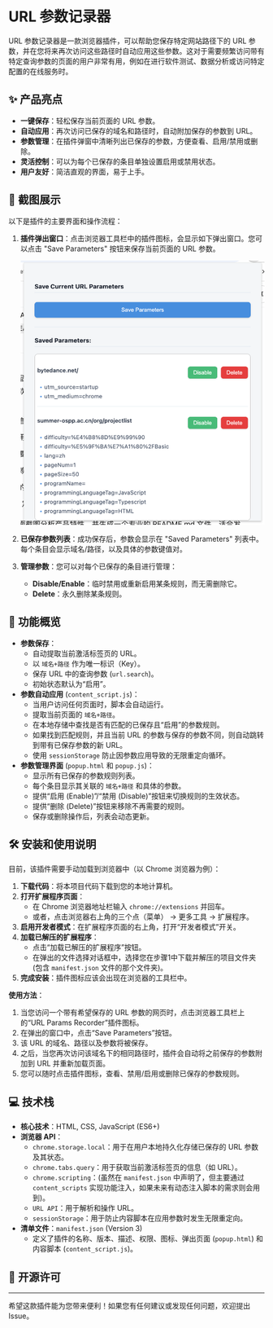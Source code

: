 # URL 参数记录器

URL 参数记录器是一款浏览器插件，可以帮助您保存特定网站路径下的 URL 参数，并在您将来再次访问这些路径时自动应用这些参数。这对于需要频繁访问带有特定查询参数的页面的用户非常有用，例如在进行软件测试、数据分析或访问特定配置的在线服务时。

## ✨ 产品亮点

- **一键保存**：轻松保存当前页面的 URL 参数。
- **自动应用**：再次访问已保存的域名和路径时，自动附加保存的参数到 URL。
- **参数管理**：在插件弹窗中清晰列出已保存的参数，方便查看、启用/禁用或删除。
- **灵活控制**：可以为每个已保存的条目单独设置启用或禁用状态。
- **用户友好**：简洁直观的界面，易于上手。

## 📸 截图展示

以下是插件的主要界面和操作流程：

1.  **插件弹出窗口**：点击浏览器工具栏中的插件图标，会显示如下弹出窗口。您可以点击 "Save Parameters" 按钮来保存当前页面的 URL 参数。

    ![插件弹出窗口](./images/show.png )  <!-- 请将此处的图片链接替换为您的实际截图链接 -->

2.  **已保存参数列表**：成功保存后，参数会显示在 "Saved Parameters" 列表中。每个条目会显示域名/路径，以及具体的参数键值对。


3.  **管理参数**：您可以对每个已保存的条目进行管理：
    *   **Disable/Enable**：临时禁用或重新启用某条规则，而无需删除它。
    *   **Delete**：永久删除某条规则。

## 🚀 功能概览

-   **参数保存**：
    -   自动提取当前激活标签页的 URL。
    -   以 `域名+路径` 作为唯一标识（Key）。
    -   保存 URL 中的查询参数 (`url.search`)。
    -   初始状态默认为“启用”。
-   **参数自动应用** (`content_script.js`)：
    -   当用户访问任何页面时，脚本会自动运行。
    -   提取当前页面的 `域名+路径`。
    -   在本地存储中查找是否有匹配的已保存且“启用”的参数规则。
    -   如果找到匹配规则，并且当前 URL 的参数与保存的参数不同，则自动跳转到带有已保存参数的新 URL。
    -   使用 `sessionStorage` 防止因参数应用导致的无限重定向循环。
-   **参数管理界面** (`popup.html` 和 `popup.js`)：
    -   显示所有已保存的参数规则列表。
    -   每个条目显示其关联的 `域名+路径` 和具体的参数。
    -   提供“启用 (Enable)”/“禁用 (Disable)”按钮来切换规则的生效状态。
    -   提供“删除 (Delete)”按钮来移除不再需要的规则。
    -   保存或删除操作后，列表会动态更新。

## 🛠️ 安装和使用说明

目前，该插件需要手动加载到浏览器中（以 Chrome 浏览器为例）：

1.  **下载代码**：将本项目代码下载到您的本地计算机。
2.  **打开扩展程序页面**：
    *   在 Chrome 浏览器地址栏输入 `chrome://extensions` 并回车。
    *   或者，点击浏览器右上角的三个点（菜单） -> 更多工具 -> 扩展程序。
3.  **启用开发者模式**：在扩展程序页面的右上角，打开“开发者模式”开关。
4.  **加载已解压的扩展程序**：
    *   点击“加载已解压的扩展程序”按钮。
    *   在弹出的文件选择对话框中，选择您在步骤1中下载并解压的项目文件夹 (包含 `manifest.json` 文件的那个文件夹)。
5.  **完成安装**：插件图标应该会出现在浏览器的工具栏中。

**使用方法**：

1.  当您访问一个带有希望保存的 URL 参数的网页时，点击浏览器工具栏上的“URL Params Recorder”插件图标。
2.  在弹出的窗口中，点击“Save Parameters”按钮。
3.  该 URL 的域名、路径以及参数将被保存。
4.  之后，当您再次访问该域名下的相同路径时，插件会自动将之前保存的参数附加到 URL 并重新加载页面。
5.  您可以随时点击插件图标，查看、禁用/启用或删除已保存的参数规则。

## 💻 技术栈

-   **核心技术**：HTML, CSS, JavaScript (ES6+)
-   **浏览器 API**：
    -   `chrome.storage.local`：用于在用户本地持久化存储已保存的 URL 参数及其状态。
    -   `chrome.tabs.query`：用于获取当前激活标签页的信息（如 URL）。
    -   `chrome.scripting`：(虽然在 `manifest.json` 中声明了，但主要通过 `content_scripts` 实现功能注入，如果未来有动态注入脚本的需求则会用到)。
    -   `URL API`：用于解析和操作 URL。
    -   `sessionStorage`：用于防止内容脚本在应用参数时发生无限重定向。
-   **清单文件**：`manifest.json` (Version 3)
    -   定义了插件的名称、版本、描述、权限、图标、弹出页面 (`popup.html`) 和内容脚本 (`content_script.js`)。

## 📄 开源许可

---

希望这款插件能为您带来便利！如果您有任何建议或发现任何问题，欢迎提出 Issue。